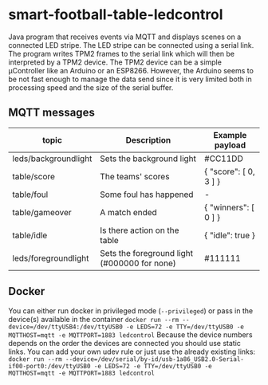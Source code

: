 # smart-football-table-ledcontrol

Java program that receives events via MQTT and displays scenes on a connected LED stripe. 
The LED stripe can be connected using a serial link. The program writes TPM2 frames to the serial link which will then be interpreted by a TPM2 device. The TPM2 device can be a simple µController like an Arduino or an ESP8266. 
However, the Arduino seems to be not fast enough to manage the data send since it is very limited both in processing speed and the size of the serial buffer. 

## MQTT messages
| topic                 | Description                                  | Example payload        |
| --------------------- | -------------------------------------------- |----------------------- |
| leds/backgroundlight  | Sets the background light                    | #CC11DD                |
| table/score           | The teams' scores                            | { "score": [ 0, 3 ] }  |
| table/foul            | Some foul has happened                       | -                      |
| table/gameover        | A match ended                                | { "winners": [ 0 ] }   |
| table/idle            | Is there action on the table                 | { "idle": true }       |
| leds/foregroundlight  | Sets the foreground light (#000000 for none) | #111111                |

## Docker
You can either run docker in privileged mode (```--privileged```) or pass in the device(s) available in the container
```docker run --rm --device=/dev/ttyUSB4:/dev/ttyUSB0 -e LEDS=72 -e TTY=/dev/ttyUSB0 -e MQTTHOST=mqtt -e MQTTPORT=1883 ledcontrol```
Because the device numbers depends on the order the devices are connected you should use static links. You can add your own udev rule or just use the already existing links: 
```docker run --rm --device=/dev/serial/by-id/usb-1a86_USB2.0-Serial-if00-port0:/dev/ttyUSB0 -e LEDS=72 -e TTY=/dev/ttyUSB0 -e MQTTHOST=mqtt -e MQTTPORT=1883 ledcontrol```

